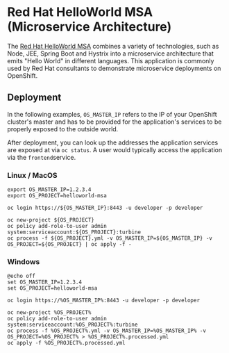 # Red Hat HelloWorld MSA (Microservice Architecture)

The [Red Hat HelloWorld MSA](https://github.com/redhat-helloworld-msa/helloworld-msa) combines a variety of technologies, such as Node, JEE, Spring Boot and Hystrix into a microservice architecture that emits "Hello World" in different languages. This application is commonly used by Red Hat consultants to demonstrate microservice deployments on OpenShift.

## Deployment

In the following examples, `OS_MASTER_IP` refers to the IP of your OpenShift cluster's master and has to be provided for the application's services to be properly exposed to the outside world.

After deployment, you can look up the addresses the application services are exposed at via `oc status`. A user would typically access the application via the `frontend`service.

### Linux / MacOS

```
export OS_MASTER_IP=1.2.3.4
export OS_PROJECT=helloworld-msa

oc login https://${OS_MASTER_IP}:8443 -u developer -p developer

oc new-project ${OS_PROJECT}
oc policy add-role-to-user admin system:serviceaccount:${OS_PROJECT}:turbine
oc process -f ${OS_PROJECT}.yml -v OS_MASTER_IP=${OS_MASTER_IP} -v OS_PROJECT=${OS_PROJECT} | oc apply -f -
```

### Windows

```
@echo off
set OS_MASTER_IP=1.2.3.4
set OS_PROJECT=helloworld-msa
 
oc login https://%OS_MASTER_IP%:8443 -u developer -p developer
 
oc new-project %OS_PROJECT%
oc policy add-role-to-user admin system:serviceaccount:%OS_PROJECT%:turbine
oc process -f %OS_PROJECT%.yml -v OS_MASTER_IP=%OS_MASTER_IP% -v OS_PROJECT=%OS_PROJECT% > %OS_PROJECT%.processed.yml
oc apply -f %OS_PROJECT%.processed.yml
```
